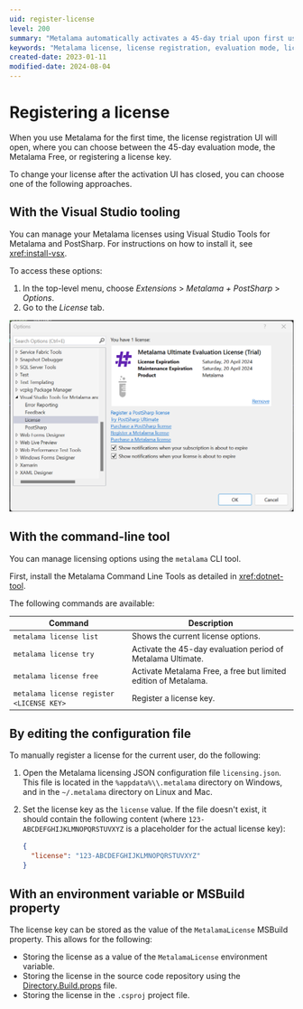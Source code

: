 ```yaml
---
uid: register-license
level: 200
summary: "Metalama automatically activates a 45-day trial upon first use. Users can switch to Metalama Free or register a license key to continue usage beyond the trial period."
keywords: "Metalama license, license registration, evaluation mode, license key, Visual Studio Tools, Metalama Free"
created-date: 2023-01-11
modified-date: 2024-08-04
---
```


# Registering a license

When you use Metalama for the first time, the license registration UI will open, where you can choose between the 45-day evaluation mode, the Metalama Free, or registering a license key.

To change your license after the activation UI has closed, you can choose one of the following approaches.

## With the Visual Studio tooling

You can manage your Metalama licenses using Visual Studio Tools for Metalama and PostSharp. For instructions on how to install it, see <xref:install-vsx>.

To access these options:

1. In the top-level menu, choose _Extensions_ > _Metalama + PostSharp_ > _Options_.
2. Go to the _License_ tab.


![License Options in the Metalama+PostSharp VSX](vsx-license.png)


## With the command-line tool

You can manage licensing options using the `metalama` CLI tool.

First, install the Metalama Command Line Tools as detailed in <xref:dotnet-tool>.

The following commands are available:

| Command | Description |
|-------------|-----------------|
| `metalama license list` | Shows the current license options. |
| `metalama license try` | Activate the 45-day evaluation period of Metalama Ultimate. |
| `metalama license free` | Activate Metalama Free, a free but limited edition of Metalama. |
| `metalama license register <LICENSE KEY>` | Register a license key.


## By editing the configuration file

To manually register a license for the current user, do the following:

1. Open the Metalama licensing JSON configuration file `licensing.json`. This file is located in the `%appdata%\\.metalama` directory on Windows, and in the `~/.metalama` directory on Linux and Mac.
2. Set the license key as the `license` value. If the file doesn't exist, it should contain the following content (where `123-ABCDEFGHIJKLMNOPQRSTUVXYZ` is a placeholder for the actual license key):

   ```json
   {
     "license": "123-ABCDEFGHIJKLMNOPQRSTUVXYZ"
   }
   ```

## With an environment variable or MSBuild property

The license key can be stored as the value of the `MetalamaLicense` MSBuild property. This allows for the following:

- Storing the license as a value of the `MetalamaLicense` environment variable.
- Storing the license in the source code repository using the [Directory.Build.props](https://learn.microsoft.com/en-us/visualstudio/msbuild/customize-your-build?view=vs-2022#directorybuildprops-and-directorybuildtargets) file.
- Storing the license in the `.csproj` project file.




